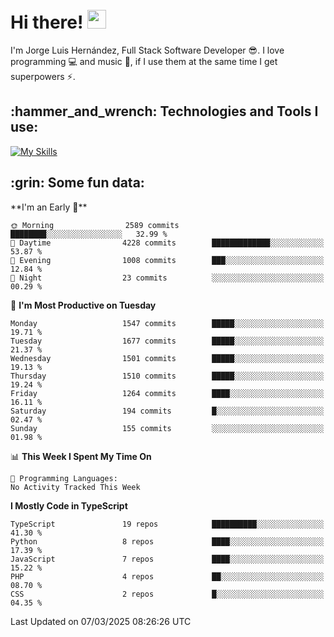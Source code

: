 <h1 align="left">
 <abc>
  <br>Hi there! <img src="https://user-images.githubusercontent.com/42378118/110234147-e3259600-7f4e-11eb-95be-0c4047144dea.gif" width="30"><br>
 </abc>
</h1>

I'm Jorge Luis Hernández, Full Stack Software Developer :sunglasses:. I love programming :computer: and music :musical_score:, if I use them at the same time I get superpowers :zap:. 


<h2 align="left">:hammer_and_wrench: Technologies and Tools I use:</h2>

[![My Skills](https://skillicons.dev/icons?i=js,ts,html,css,py,vue,react,next,nest,postgres,mysql)](https://skillicons.dev)

<h2 align="left">:grin: Some fun data:</h2>
<!--START_SECTION:waka-->
**I'm an Early 🐤** 

```text
🌞 Morning                2589 commits        ████████░░░░░░░░░░░░░░░░░   32.99 % 
🌆 Daytime                4228 commits        █████████████░░░░░░░░░░░░   53.87 % 
🌃 Evening                1008 commits        ███░░░░░░░░░░░░░░░░░░░░░░   12.84 % 
🌙 Night                  23 commits          ░░░░░░░░░░░░░░░░░░░░░░░░░   00.29 % 
```
📅 **I'm Most Productive on Tuesday** 

```text
Monday                   1547 commits        █████░░░░░░░░░░░░░░░░░░░░   19.71 % 
Tuesday                  1677 commits        █████░░░░░░░░░░░░░░░░░░░░   21.37 % 
Wednesday                1501 commits        █████░░░░░░░░░░░░░░░░░░░░   19.13 % 
Thursday                 1510 commits        █████░░░░░░░░░░░░░░░░░░░░   19.24 % 
Friday                   1264 commits        ████░░░░░░░░░░░░░░░░░░░░░   16.11 % 
Saturday                 194 commits         █░░░░░░░░░░░░░░░░░░░░░░░░   02.47 % 
Sunday                   155 commits         ░░░░░░░░░░░░░░░░░░░░░░░░░   01.98 % 
```


📊 **This Week I Spent My Time On** 

```text
💬 Programming Languages: 
No Activity Tracked This Week
```

**I Mostly Code in TypeScript** 

```text
TypeScript               19 repos            ██████████░░░░░░░░░░░░░░░   41.30 % 
Python                   8 repos             ████░░░░░░░░░░░░░░░░░░░░░   17.39 % 
JavaScript               7 repos             ████░░░░░░░░░░░░░░░░░░░░░   15.22 % 
PHP                      4 repos             ██░░░░░░░░░░░░░░░░░░░░░░░   08.70 % 
CSS                      2 repos             █░░░░░░░░░░░░░░░░░░░░░░░░   04.35 % 
```




 Last Updated on 07/03/2025 08:26:26 UTC
<!--END_SECTION:waka-->
